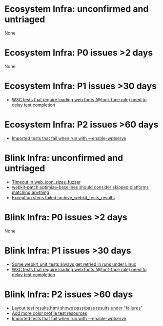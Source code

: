 # Ecosystem Infra: unconfirmed and untriaged
None

# Ecosystem Infra: P0 issues >2 days
None

# Ecosystem Infra: P1 issues >30 days
* [W3C tests that require loading web fonts (@font-face rule) need to delay test completion](https://crbug.com/507054)

# Ecosystem Infra: P2 issues >60 days
* [Imported tests that fail when run with --enable-wptserve](https://crbug.com/508734)

# Blink Infra: unconfirmed and untriaged
* [Timeout in web_icon_sizes_fuzzer](https://crbug.com/802134)
* [webkit-patch optimize-baselines should consider skipped platforms matching anything](https://crbug.com/801287)
* [Exception steps failed archive_webkit_tests_results](https://crbug.com/799048)

# Blink Infra: P0 issues >2 days
None

# Blink Infra: P1 issues >30 days
* [Some webkit_unit_tests always get retried in runs under Linux](https://crbug.com/791734)
* [W3C tests that require loading web fonts (@font-face rule) need to delay test completion](https://crbug.com/507054)

# Blink Infra: P2 issues >60 days
* [Layout test results.html shows pass/pass results under "failures"](https://crbug.com/664274)
* [Add more color profile test resources](https://crbug.com/537077)
* [Imported tests that fail when run with --enable-wptserve](https://crbug.com/508734)

